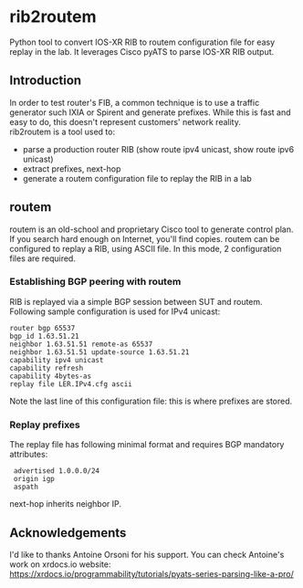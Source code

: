 # rib2routem
Python tool to convert IOS-XR RIB to routem configuration file for easy replay in the lab. It leverages Cisco pyATS to parse IOS-XR RIB output.
## Introduction
In order to test router's FIB, a common technique is to use a traffic generator such IXIA or Spirent and generate prefixes. While this is fast and easy to do, this doesn't represent customers' network reality.  
rib2routem is a tool used to:
- parse a production router RIB (show route ipv4 unicast, show route ipv6 unicast)
- extract prefixes, next-hop
- generate a routem configuration file to replay the RIB in a lab

## routem
routem is an old-school and proprietary Cisco tool to generate control plan. If you search hard enough on Internet, you'll find copies.
routem can be configured to replay a RIB, using ASCII file. In this mode, 2 configuration files are required.

### Establishing BGP peering with routem
RIB is replayed via a simple BGP session between SUT and routem. Following sample configuration is used for IPv4 unicast:

```
router bgp 65537
bgp_id 1.63.51.21
neighbor 1.63.51.51 remote-as 65537
neighbor 1.63.51.51 update-source 1.63.51.21
capability ipv4 unicast
capability refresh
capability 4bytes-as
replay file LER.IPv4.cfg ascii
```

Note the last line of this configuration file: this is where prefixes are stored.

### Replay prefixes

The replay file has following minimal format and requires BGP mandatory attributes:

```
 advertised 1.0.0.0/24
 origin igp
 aspath
```
next-hop inherits neighbor IP.

## Acknowledgements
I'd like to thanks Antoine Orsoni for his support. You can check Antoine's work on xrdocs.io website: https://xrdocs.io/programmability/tutorials/pyats-series-parsing-like-a-pro/

